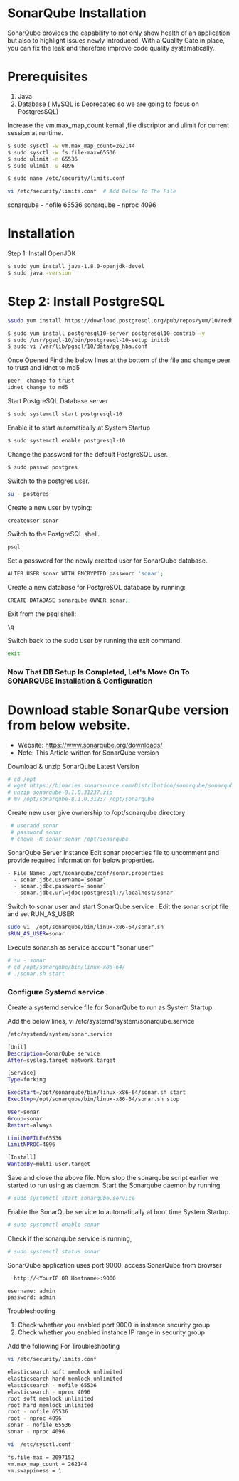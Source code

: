 # SonarQube Installation 

SonarQube provides the capability to not only show health of an application but also to highlight issues newly introduced. With a Quality Gate in place, you can fix the leak and therefore improve code quality systematically.


# Prerequisites
1. Java
2. Database ( MySQL is Deprecated so we are going to focus on PostgresSQL)

Increase the vm.max_map_count kernal ,file discriptor and ulimit for current session at runtime.
```sh
$ sudo sysctl -w vm.max_map_count=262144
$ sudo sysctl -w fs.file-max=65536
$ sudo ulimit -n 65536
$ sudo ulimit -u 4096
```
```sh
$ sudo nano /etc/security/limits.conf
```
```sh
vi /etc/security/limits.conf  # Add Below To The File
```
sonarqube   -   nofile   65536
sonarqube   -   nproc    4096

# Installation
Step 1: Install OpenJDK
```sh
$ sudo yum install java-1.8.0-openjdk-devel
$ sudo java -version
```

# Step 2: Install PostgreSQL
```sh
$sudo yum install https://download.postgresql.org/pub/repos/yum/10/redhat/rhel-7-x86_64/pgdg-redhat-repo-latest.noarch.rpm -y
```
```sh
$ sudo yum install postgresql10-server postgresql10-contrib -y
$ sudo /usr/pgsql-10/bin/postgresql-10-setup initdb
$ sudo vi /var/lib/pgsql/10/data/pg_hba.conf
```
Once Opened Find the below lines at the bottom of the file and change peer to trust and idnet to md5
```sh
peer  change to trust
idnet change to md5
```
Start PostgreSQL Database server
```sh
$ sudo systemctl start postgresql-10
```
Enable it to start automatically at System Startup
```sh
$ sudo systemctl enable postgresql-10
```
Change the password for the default PostgreSQL user.
```sh
$ sudo passwd postgres
```
Switch to the postgres user.
```sh
su - postgres
```
Create a new user by typing:
```sh
createuser sonar
```
Switch to the PostgreSQL shell.
```sh
psql
```
Set a password for the newly created user for SonarQube database.
```sh
ALTER USER sonar WITH ENCRYPTED password 'sonar';
```
Create a new database for PostgreSQL database by running:
```sh
CREATE DATABASE sonarqube OWNER sonar;
```
Exit from the psql shell:
```sh
\q
```
Switch back to the sudo user by running the exit command.
```sh
exit
```

### Now That DB Setup Is Completed, Let's Move On To SONARQUBE Installation & Configuration 

# Download stable SonarQube version from below website. 
- Website: https://www.sonarqube.org/downloads/
- Note: This Article written for SonarQube version

Download & unzip SonarQube Latest Version
```sh
# cd /opt
# wget https://binaries.sonarsource.com/Distribution/sonarqube/sonarqube-8.1.0.31237.zip
# unzip sonarqube-8.1.0.31237.zip
# mv /opt/sonarqube-8.1.0.31237 /opt/sonarqube
```
Create new user give ownership to /opt/sonarqube directory 
```sh
 # useradd sonar
 # password sonar
 # chown -R sonar:sonar /opt/sonarqube
```
SonarQube Server Instance
Edit sonar properties file to uncomment and provide required information for below properties. 
```sh
- File Name: /opt/sonarqube/conf/sonar.properties
  - sonar.jdbc.username=`sonar`
  - sonar.jdbc.password=`sonar`
  - sonar.jdbc.url=jdbc:postgresql://localhost/sonar
```
Switch to sonar user and start SonarQube service : Edit the sonar script file and set RUN_AS_USER
```sh
sudo vi  /opt/sonarqube/bin/linux-x86-64/sonar.sh
$RUN_AS_USER=sonar
```
Execute sonar.sh as service account "sonar user"
```sh
# su - sonar
# cd /opt/sonarqube/bin/linux-x86-64/
# ./sonar.sh start
```

### Configure Systemd service
Create a systemd service file for SonarQube to run as System Startup.

Add the below lines,
vi /etc/systemd/system/sonarqube.service
```sh
/etc/systemd/system/sonar.service

[Unit]
Description=SonarQube service
After=syslog.target network.target

[Service]
Type=forking

ExecStart=/opt/sonarqube/bin/linux-x86-64/sonar.sh start
ExecStop=/opt/sonarqube/bin/linux-x86-64/sonar.sh stop

User=sonar
Group=sonar
Restart=always

LimitNOFILE=65536
LimitNPROC=4096

[Install]
WantedBy=multi-user.target
```

Save and close the above file. Now stop the sonarqube script earlier we started to run using as daemon. Start the Sonarqube daemon by running:
```sh
# sudo systemctl start sonarqube.service
```
Enable the SonarQube service to automatically  at boot time System Startup.
```sh
# sudo systemctl enable sonar
```
Check if the sonarqube service is running,
```sh
# sudo systemctl status sonar
```
SonarQube application uses port 9000. access SonarQube from browser
```sh
  http://<YourIP OR Hostname>:9000
```
```sh
username: admin
password: admin
```

Troubleshooting 
1. Check whether you enabled port 9000 in instance security group
2. Check whether you enabled instance IP range in security group

Add the following For Troubleshooting 
```sh
vi /etc/security/limits.conf
```
```sh
elasticsearch soft memlock unlimited
elasticsearch hard memlock unlimited
elasticsearch - nofile 65536
elasticsearch - nproc 4096
root soft memlock unlimited
root hard memlock unlimited
root - nofile 65536
root - nproc 4096
sonar - nofile 65536
sonar - nproc 4096
```
```sh
vi  /etc/sysctl.conf
```
```sh
fs.file-max = 2097152
vm.max_map_count = 262144
vm.swappiness = 1
```
